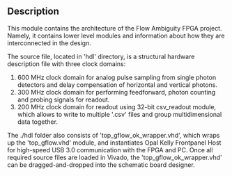 ## Description

This module contains the architecture of the Flow Ambiguity FPGA project. Namely, it contains lower level modules and information about how they are interconnected in the design.

The source file, located in 'hdl' directory, is a structural hardware description file with three clock domains: 

1. 600 MHz clock domain for analog pulse sampling from single photon detectors and delay compensation of horizontal and vertical photons.
2. 300 MHz clock domain for performing feedforward, photon counting and probing signals for readout.
3. 200 MHz clock domain for readout using 32-bit csv_readout module, which allows to write to multiple '.csv' files and group multidimensional data together.

The ./hdl folder also consists of 'top_gflow_ok_wrapper.vhd', which wraps up the 'top_gflow.vhd' module, and instantiates Opal Kelly Frontpanel Host for high-speed USB 3.0 communication with the FPGA and PC. Once all required source files are loaded in Vivado, the 'top_gflow_ok_wrapper.vhd' can be dragged-and-dropped into the schematic board designer.

